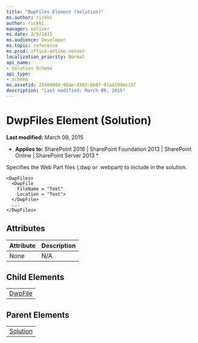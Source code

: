 ```yaml
---
title: "DwpFiles Element (Solution)"
ms.author: rickki
author: rickki
manager: soliver
ms.date: 3/9/2015
ms.audience: Developer
ms.topic: reference
ms.prod: office-online-server
localization_priority: Normal
api_name:
- Solution Schema
api_type:
- schema
ms.assetid: 2340490d-98ae-4363-bb0f-91ad199ec15f
description: "Last modified: March 09, 2015"
---
```


# DwpFiles Element (Solution)

 **Last modified:** March 09, 2015 
  
 * **Applies to:** SharePoint 2016 | SharePoint Foundation 2013 | SharePoint Online | SharePoint Server 2013 * 
  
Specifies the Web Part files (.dwp or .webpart) to include in the solution.
  
```
<DwpFiles>
  <DwpFile
    FileName = "Text" 
    Location = "Text">
  </DwpFile>
  ...
</DwpFiles>
```

## Attributes

|**Attribute**|**Description**|
|:-----|:-----|
|None  <br/> |N/A  <br/> |
   
## Child Elements

||
|:-----|
|[DwpFile](dwpfile-element-solution.md)|
   
## Parent Elements

||
|:-----|
|[Solution](solution-element-solution.md)|
   

